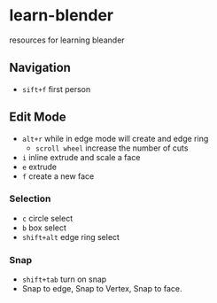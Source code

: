 # learn-blender
resources for learning bleander

## Navigation
* ```sift+f``` first person

## Edit Mode
* ```alt+r``` while in edge mode will create and edge ring
  * ```scroll wheel``` increase the number of cuts
* ```i``` inline extrude and scale a face
* ```e``` extrude
* ```f``` create a new face

### Selection
* ```c``` circle select
* ```b``` box select
* ```shift+alt``` edge ring select

### Snap
* ```shift+tab``` turn on snap
* Snap to edge, Snap to Vertex, Snap to face.
